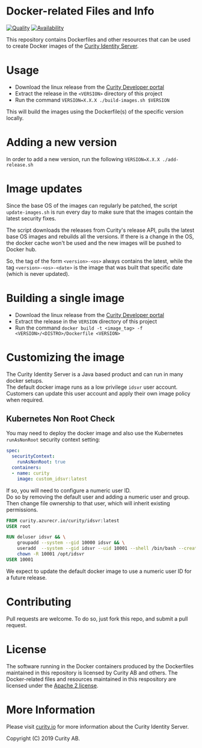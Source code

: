 # Docker-related Files and Info

[![Quality](https://img.shields.io/badge/quality-production-green)](https://curity.io/resources/code-examples/status/)
[![Availability](https://img.shields.io/badge/availability-binary-blue)](https://curity.io/resources/code-examples/status/)

This repository contains Dockerfiles and other resources that can be used to create Docker images of the [Curity Identity Server](https://curity.io). 

# Usage

* Download the linux release from the [Curity Developer portal](https://developer.curity.io/downloads)
* Extract the release in the `<VERSION>` directory of this project
* Run the command `VERSION=X.X.X ./build-images.sh $VERSION`

This will build the images using the Dockerfile(s) of the specific version locally.

# Adding a new version

In order to add a new version, run the following `VERSION=X.X.X ./add-release.sh`

# Image updates 

Since the base OS of the images can regularly be patched, the script `update-images.sh` is run every day to make sure that the images contain the latest security fixes. 

The script downloads the releases from Curity's release API, pulls the latest base OS images and rebuilds all the versions. If there is a change in the OS, the docker cache won't be used and the new images will be pushed to Docker hub.
  
So, the tag of the form `<version>-<os>` always contains the latest, while the tag `<version>-<os>-<date>` is the image that was built that specific date (which is never updated).

# Building a single image

* Download the linux release from the [Curity Developer portal](https://developer.curity.io/downloads)
* Extract the release in the `VERSION` directory of this project
* Run the command `docker build -t <image_tag> -f <VERSION>/<DISTRO>/Dockerfile <VERSION>`  

# Customizing the image

The Curity Identity Server is a Java based product and can run in many docker setups.\
The default docker image runs as a low privilege `idsvr` user account.\
Customers can update this user account and apply their own image policy when required.

## Kubernetes Non Root Check

You may need to deploy the docker image and also use the Kubernetes `runAsNonRoot` security context setting:

```yaml
spec:
  securityContext:
    runAsNonRoot: true
  containers:
  - name: curity
    image: custom_idsvr:latest
```

If so, you will need to configure a numeric user ID.\
Do so by removing the default user and adding a numeric user and group.\
Then change file ownership to that user, which will inherit existing permissions.

```dockerfile
FROM curity.azurecr.io/curity/idsvr:latest
USER root

RUN deluser idsvr && \
    groupadd --system --gid 10000 idsvr && \
    useradd  --system --gid idsvr --uid 10001 --shell /bin/bash --create-home idsvr && \
    chown -R 10001 /opt/idsvr
USER 10001
```

We expect to update the default docker image to use a numeric user ID for a future release.

# Contributing

Pull requests are welcome. To do so, just fork this repo, and submit a pull request. 

# License

The software running in the Docker containers produced by the Dockerfiles maintained in this repository is licensed by Curity AB and others. The Docker-related files and resources maintained in this respository are licensed under the [Apache 2 license](LICENSE).

# More Information

Please visit [curity.io](https://curity.io/) for more information about the Curity Identity Server.

Copyright (C) 2019 Curity AB.
